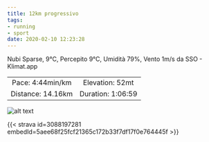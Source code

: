 ```yaml
---
title: 12km progressivo
tags:
- running
- sport
date: 2020-02-10 12:23:28
---
```

Nubi Sparse, 9°C, Percepito 9°C, Umidità 79%, Vento 1m/s da SSO - Klimat.app

| | |
| :-: | :-: |
| Pace: 4:44min/km | Elevation: 52mt |
| Distance: 14.16km | Duration: 1:06:59 |



![alt text](/images/2020/20200210-activity-map.png "map")


{{< strava id=3088197281 embedId=5aee68f25fcf21365c172b33f7df17f0e764445f >}}
